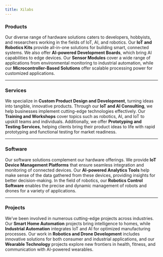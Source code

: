 ```yaml
---
title: Xilabs
---
```



### **Products**

Our diverse range of hardware solutions caters to developers, hobbyists, and researchers working in the fields of IoT, AI, and robotics. Our **IoT and Robotics Kits** provide all-in-one solutions for building smart, connected systems. We also offer **AI-powered Development Boards**, which bring AI capabilities to edge devices. Our **Sensor Modules** cover a wide range of applications from environmental monitoring to industrial automation, while our **Microcontroller-Based Solutions** offer scalable processing power for customized applications.

---

### **Services**

We specialize in **Custom Product Design and Development**, turning ideas into tangible, innovative products. Through our **IoT and AI Consulting**, we help businesses implement cutting-edge technologies effectively. Our **Training and Workshops** cover topics such as robotics, AI, and IoT to upskill teams and individuals. Additionally, we offer **Prototyping and Testing Services**, helping clients bring their product ideas to life with rapid prototyping and functional testing for market readiness.

---

### **Software**

Our software solutions complement our hardware offerings. We provide **IoT Device Management Platforms** that ensure seamless integration and monitoring of connected devices. Our **AI-powered Analytics Tools** help make sense of the data gathered from these devices, providing insights for better decision-making. In the field of robotics, our **Robotics Control Software** enables the precise and dynamic management of robots and drones for a variety of applications.

---

### **Projects**

We’ve been involved in numerous cutting-edge projects across industries. Our **Smart Home Automation** projects bring intelligence to homes, while **Industrial Automation** integrates IoT and AI for optimized manufacturing processes. Our work in **Robotics and Drone Development** includes innovative solutions for both consumer and industrial applications, and our **Wearable Technology** projects explore new frontiers in health, fitness, and communication with AI-powered wearables.
